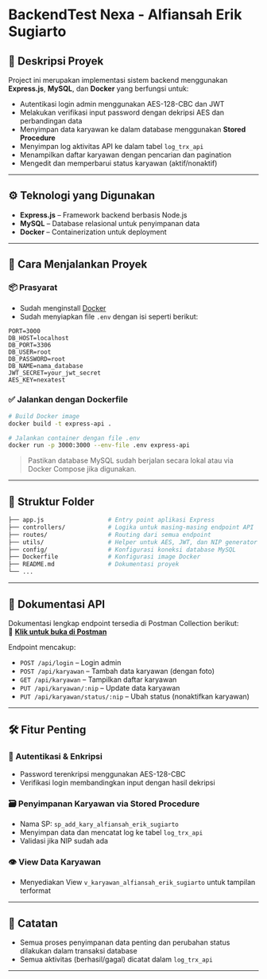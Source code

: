 # BackendTest Nexa - Alfiansah Erik Sugiarto

## 📌 Deskripsi Proyek

Project ini merupakan implementasi sistem backend menggunakan **Express.js**, **MySQL**, dan **Docker** yang berfungsi untuk:

- Autentikasi login admin menggunakan AES-128-CBC dan JWT
- Melakukan verifikasi input password dengan dekripsi AES dan perbandingan data
- Menyimpan data karyawan ke dalam database menggunakan **Stored Procedure**
- Menyimpan log aktivitas API ke dalam tabel `log_trx_api`
- Menampilkan daftar karyawan dengan pencarian dan pagination
- Mengedit dan memperbarui status karyawan (aktif/nonaktif)

---

## ⚙️ Teknologi yang Digunakan

- **Express.js** – Framework backend berbasis Node.js
- **MySQL** – Database relasional untuk penyimpanan data
- **Docker** – Containerization untuk deployment

---

## 🚀 Cara Menjalankan Proyek

### 📦 Prasyarat

- Sudah menginstall [Docker](https://www.docker.com/)
- Sudah menyiapkan file `.env` dengan isi seperti berikut:

```env
PORT=3000
DB_HOST=localhost
DB_PORT=3306
DB_USER=root
DB_PASSWORD=root
DB_NAME=nama_database
JWT_SECRET=your_jwt_secret
AES_KEY=nexatest
```

### ✅ Jalankan dengan Dockerfile

```bash
# Build Docker image
docker build -t express-api .

# Jalankan container dengan file .env
docker run -p 3000:3000 --env-file .env express-api
```

> Pastikan database MySQL sudah berjalan secara lokal atau via Docker Compose jika digunakan.

---

## 📂 Struktur Folder

```bash
├── app.js                  # Entry point aplikasi Express
├── controllers/            # Logika untuk masing-masing endpoint API
├── routes/                 # Routing dari semua endpoint
├── utils/                  # Helper untuk AES, JWT, dan NIP generator
├── config/                 # Konfigurasi koneksi database MySQL
├── Dockerfile              # Konfigurasi image Docker
├── README.md               # Dokumentasi proyek
└── ...
```

---

## 🧪 Dokumentasi API

Dokumentasi lengkap endpoint tersedia di Postman Collection berikut:  
🔗 **[Klik untuk buka di Postman](https://www.postman.com/universal-comet-660064/workspace/tect-test-nexa)**

Endpoint mencakup:

- `POST /api/login` – Login admin
- `POST /api/karyawan` – Tambah data karyawan (dengan foto)
- `GET /api/karyawan` – Tampilkan daftar karyawan
- `PUT /api/karyawan/:nip` – Update data karyawan
- `PUT /api/karyawan/status/:nip` – Ubah status (nonaktifkan karyawan)

---

## 🛠️ Fitur Penting

### 🔐 Autentikasi & Enkripsi
- Password terenkripsi menggunakan AES-128-CBC 
- Verifikasi login membandingkan input dengan hasil dekripsi

### 🗃 Penyimpanan Karyawan via Stored Procedure
- Nama SP: `sp_add_kary_alfiansah_erik_sugiarto`
- Menyimpan data dan mencatat log ke tabel `log_trx_api`
- Validasi jika NIP sudah ada

### 👁 View Data Karyawan
- Menyediakan View `v_karyawan_alfiansah_erik_sugiarto` untuk tampilan terformat

---

## 🧾 Catatan

- Semua proses penyimpanan data penting dan perubahan status dilakukan dalam transaksi database
- Semua aktivitas (berhasil/gagal) dicatat dalam `log_trx_api`

---
